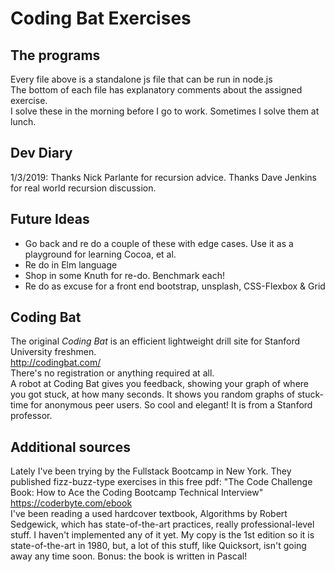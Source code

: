 # Coding Bat Exercises

## The programs
Every file above is a standalone js file that can be run in node.js<br/>
The bottom of each file has explanatory comments about the assigned exercise.<br/>
I solve these in the morning before I go to work.  Sometimes I solve them at lunch.

## Dev Diary
1/3/2019:  Thanks Nick Parlante for recursion advice.  Thanks Dave Jenkins for real world recursion discussion.

## Future Ideas
* Go back and re do a couple of these with edge cases.  Use it as a playground for learning Cocoa, et al.
* Re do in Elm language
* Shop in some Knuth for re-do.  Benchmark each!
* Re do as excuse for a front end bootstrap, unsplash, CSS-Flexbox & Grid

## Coding Bat
The original <em>Coding Bat</em> is an efficient lightweight drill site for Stanford University freshmen.<br/>
http://codingbat.com/
<br/>
There's no registration or anything required at all.<br/>
A robot at Coding Bat gives you feedback, showing your graph of where you got stuck, at how many seconds.  It 
shows you random graphs of stuck-time for anonymous peer users.  So cool and elegant!  It is from a 
Stanford professor.

## Additional sources
Lately I've been trying by the Fullstack Bootcamp in New York.  They published fizz-buzz-type exercises in this free pdf:  "The Code Challenge Book: How to Ace the Coding Bootcamp Technical Interview"   https://coderbyte.com/ebook <br/>
I've been reading a used hardcover textbook, Algorithms by Robert Sedgewick, which has state-of-the-art practices, really professional-level stuff.  I haven't implemented any of it yet.  My copy is the 1st edition so it is state-of-the-art in 1980, but, a lot of this stuff, like Quicksort, isn't going away any time soon.  Bonus: the book is written in Pascal!
